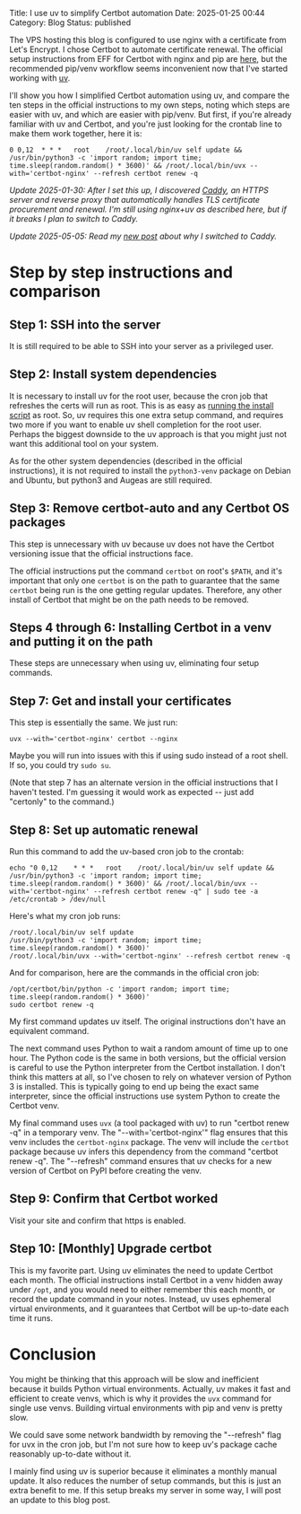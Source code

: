 Title: I use uv to simplify Certbot automation
Date: 2025-01-25 00:44
Category: Blog
Status: published

The VPS hosting this blog is configured to use nginx with a certificate from Let's Encrypt.
I chose Certbot to automate certificate renewal.
The official setup instructions from EFF for Certbot with nginx and pip are [here](https://certbot.eff.org/instructions?ws=nginx&os=pip), but the recommended pip/venv workflow seems inconvenient now that I've started working with [uv](https://docs.astral.sh/uv/).

I'll show you how I simplified Certbot automation using uv, and compare the ten steps in the official instructions to my own steps, noting which steps are easier with uv, and which are easier with pip/venv.
But first, if you're already familiar with uv and Certbot, and you're just looking for the crontab line to make them work together, here it is:

```
0 0,12	* * *	root	/root/.local/bin/uv self update && /usr/bin/python3 -c 'import random; import time; time.sleep(random.random() * 3600)' && /root/.local/bin/uvx --with='certbot-nginx' --refresh certbot renew -q
```

_Update 2025-01-30: After I set this up, I discovered [Caddy](https://caddyserver.com/), an HTTPS server and reverse proxy that automatically handles TLS certificate procurement and renewal.
I'm still using nginx+uv as described here, but if it breaks I plan to switch to Caddy._

_Update 2025-05-05: Read my [new post]({filename}/i-switched-to-caddy.md) about why I switched to Caddy._

# Step by step instructions and comparison

## Step 1: SSH into the server

It is still required to be able to SSH into your server as a privileged user.

## Step 2: Install system dependencies

It is necessary to install uv for the root user, because the cron job that refreshes the certs will run as root.
This is as easy as [running the install script](https://docs.astral.sh/uv/getting-started/installation/) as root.
So, uv requires this one extra setup command, and requires two more if you want to enable uv shell completion for the root user.
Perhaps the biggest downside to the uv approach is that you might just not want this additional tool on your system.

As for the other system dependencies (described in the official instructions), it is not required to install the `python3-venv` package on Debian and Ubuntu, but python3 and Augeas are still required.

## Step 3: Remove certbot-auto and any Certbot OS packages

This step is unnecessary with uv because uv does not have the Certbot versioning issue that the official instructions face.

The official instructions put the command `certbot` on root's `$PATH`, and it's important that only one `certbot` is on the path to guarantee that the same `certbot` being run is the one getting regular updates.
Therefore, any other install of Certbot that might be on the path needs to be removed.

## Steps 4 through 6: Installing Certbot in a venv and putting it on the path

These steps are unnecessary when using uv, eliminating four setup commands.

## Step 7: Get and install your certificates

This step is essentially the same. We just run:

```
uvx --with='certbot-nginx' certbot --nginx
```

Maybe you will run into issues with this if using sudo instead of a root shell.
If so, you could try `sudo su`.

(Note that step 7 has an alternate version in the official instructions that I haven't tested. I'm guessing it would work as expected -- just add "certonly" to the command.)

## Step 8: Set up automatic renewal

Run this command to add the uv-based cron job to the crontab:

```
echo "0 0,12	* * *	root	/root/.local/bin/uv self update && /usr/bin/python3 -c 'import random; import time; time.sleep(random.random() * 3600)' && /root/.local/bin/uvx --with='certbot-nginx' --refresh certbot renew -q" | sudo tee -a /etc/crontab > /dev/null
```

Here's what my cron job runs:

```
/root/.local/bin/uv self update
/usr/bin/python3 -c 'import random; import time; time.sleep(random.random() * 3600)'
/root/.local/bin/uvx --with='certbot-nginx' --refresh certbot renew -q
```

And for comparison, here are the commands in the official cron job:

```
/opt/certbot/bin/python -c 'import random; import time; time.sleep(random.random() * 3600)'
sudo certbot renew -q
```

My first command updates uv itself.
The original instructions don't have an equivalent command.

The next command uses Python to wait a random amount of time up to one hour.
The Python code is the same in both versions, but the official version is careful to use the Python interpreter from the Certbot installation.
I don't think this matters at all, so I've chosen to rely on whatever version of Python 3 is installed.
This is typically going to end up being the exact same interpreter, since the official instructions use system Python to create the Certbot venv.

My final command uses `uvx` (a tool packaged with uv) to run "certbot renew -q" in a temporary venv. The "--with='certbot-nginx'" flag ensures that this venv includes the `certbot-nginx` package. The venv will include the `certbot` package because uv infers this dependency from the command "certbot renew -q". The "--refresh" command ensures that uv checks for a new version of Certbot on PyPI before creating the venv.

## Step 9: Confirm that Certbot worked

Visit your site and confirm that https is enabled.

## Step 10: [Monthly] Upgrade certbot

This is my favorite part.
Using uv eliminates the need to update Certbot each month. The official instructions install Certbot in a venv hidden away under `/opt`, and you would need to either remember this each month, or record the update command in your notes.
Instead, uv uses ephemeral virtual environments, and it guarantees that Certbot will be up-to-date each time it runs.

# Conclusion

You might be thinking that this approach will be slow and inefficient because it builds Python virtual environments.
Actually, uv makes it fast and efficient to create venvs, which is why it provides the `uvx` command for single use venvs.
Building virtual environments with pip and venv is pretty slow.

We could save some network bandwidth by removing the "--refresh" flag for uvx in the cron job, but I'm not sure how to keep uv's package cache reasonably up-to-date without it.

I mainly find using uv is superior because it eliminates a monthly manual update.
It also reduces the number of setup commands, but this is just an extra benefit to me.
If this setup breaks my server in some way, I will post an update to this blog post.
